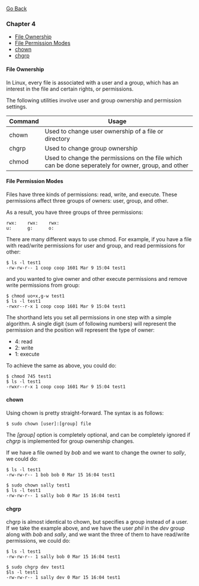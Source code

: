 [Go Back](README.md)

### Chapter 4
* [File Ownership](#file-ownership)
* [File Permission Modes](#file-permission-modes)
* [chown](#chown)
* [chgrp](#chgrp)

#### File Ownership

In Linux, every file is associated with a user and a group, which has an interest in the file and certain rights, or permissions.

The following utilities involve user and group ownership and permission settings.

| Command | Usage |
|:--------|-------|
| chown | Used to change user ownership of a file or directory |
| chgrp | Used to change group ownership |
| chmod | Used to change the permissions on the file which can be done seperately for owner, group, and other |

#### File Permission Modes

Files have three kinds of permissions: read, write, and execute. These permissions affect three groups of owners: user, group, and other.

As a result, you have three groups of three permissions:

    rwx:	rwx:	rwx:
    u:		g:		o:

There are many different ways to use chmod. For example, if you have a file with read/write permissions for user and group, and read permissions for other:

    $ ls -l test1
    -rw-rw-r-- 1 coop coop 1601 Mar 9 15:04 test1

and you wanted to give owner and other execute permissions and remove write permissions from group:

    $ chmod uo+x,g-w test1
    $ ls -l test1
    -rwxr--r-x 1 coop coop 1601 Mar 9 15:04 test1

The shorthand lets you set all permissions in one step with a simple algorithm. A single digit (sum of following numbers) will represent the permission and the position will represent the type of owner:

* 4: read
* 2: write
* 1: execute

To achieve the same as above, you could do:

    $ chmod 745 test1
    $ ls -l test1
    -rwxr--r-x 1 coop coop 1601 Mar 9 15:04 test1

#### chown

Using chown is pretty straight-forward. The syntax is as follows:

    $ sudo chown [user]:[group] file

The *[group]* option is completely optional, and can be completely ignored if *chgrp* is implemented for group ownership changes.

If we have a file owned by *bob* and we want to change the owner to *sally*, we could do:

    $ ls -l test1
    -rw-rw-r-- 1 bob bob 0 Mar 15 16:04 test1

    $ sudo chown sally test1
    $ ls -l test1
    -rw-rw-r-- 1 sally bob 0 Mar 15 16:04 test1

#### chgrp

chgrp is almost identical to chown, but specifies a group instead of a user. If we take the example above, and we have the user *phil* in the *dev* group along with *bob* and *sally*, and we want the three of them to have read/write permissions, we could do:

    $ ls -l test1
    -rw-rw-r-- 1 sally bob 0 Mar 15 16:04 test1

    $ sudo chgrp dev test1
    $ls -l test1
    -rw-rw-r-- 1 sally dev 0 Mar 15 16:04 test1


